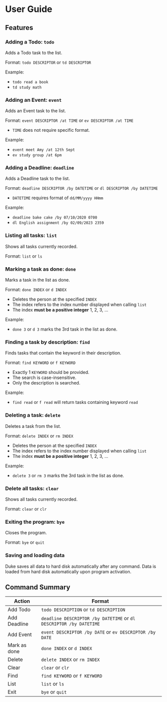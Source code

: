 # User Guide

## Features 

### Adding a Todo: `todo`

Adds a Todo task to the list.

Format: `todo DESCRIPTOR` or `td DESCRIPTOR`

Example:
* `todo read a book`
* `td study math`

### Adding an Event: `event`

Adds an Event task to the list.

Format: `event DESCRIPTOR /at TIME` or `ev DESCRIPTOR /at TIME`
* `TIME` does not require specific format.

Example:
* `event meet Amy /at 12th Sept`
* `ev study group /at 6pm`

### Adding a Deadline: `deadline`

Adds a Deadline task to the list.

Format: `deadline DESCRIPTOR /by DATETIME` or `dl DESCRIPTOR /by DATETIME`
* `DATETIME` requires format of `dd/MM/yyyy HHmm`

Example:
* `deadline bake cake /by 07/10/2020 0700`
* `dl English assignment /by 02/09/2023 2359`

### Listing all tasks: `list`

Shows all tasks currently recorded.

Format: `list` or `ls`

### Marking a task as done: `done`

Marks a task in the list as done.

Format: `done INDEX` or `d INDEX`
* Deletes the person at the specified `INDEX`
* The index refers to the index number displayed when calling `list`
* The index **must be a positive integer** 1, 2, 3, ... 

Example:
* `done 3` or `d 3` marks the 3rd task in the list as done.

### Finding a task by description: `find`

Finds tasks that contain the keyword in their description.

Format: `find KEYWORD` or `f KEYWORD`
* Exactly 1 `KEYWORD` should be provided.
* The search is case-insensitive.
* Only the description is searched.

Example:
* `find read` or `f read` will return tasks containing keyword `read`

### Deleting a task: `delete`

Deletes a task from the list.

Format: `delete INDEX` or `rm INDEX`
* Deletes the person at the specified `INDEX`
* The index refers to the index number displayed when calling `list`
* The index **must be a positive integer** 1, 2, 3, ...

Example:
* `delete 3` or `rm 3` marks the 3rd task in the list as done.

### Delete all tasks: `clear`

Shows all tasks currently recorded.

Format: `clear` or `clr`

### Exiting the program: `bye`

Closes the program.

Format: `bye` or `quit`

### Saving and loading data

Duke saves all data to hard disk automatically after any command.
Data is loaded from hard disk automatically upon program activation.

## Command Summary

Action | Format
------------ | -------------
Add Todo | `todo DESCRIPTION` or `td DESCRIPTION`
Add Deadline | `deadline DESCRIPTOR /by DATETIME` or `dl DESCRIPTOR /by DATETIME`
Add Event | `event DESCRIPTOR /by DATE` or `ev DESCRIPTOR /by DATE`
Mark as done | `done INDEX` or `d INDEX`
Delete | `delete INDEX` or `rm INDEX`
Clear | `clear` or `clr`
Find | `find KEYWORD` or `f KEYWORD`
List | `list` or `ls`
Exit | `bye` or `quit`